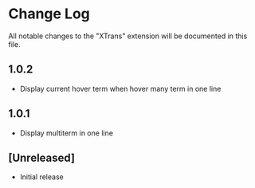 # Change Log

All notable changes to the "XTrans" extension will be documented in this file.

## 1.0.2

- Display current hover term when hover many term in one line 

## 1.0.1

- Display multiterm in one line

## [Unreleased]

- Initial release